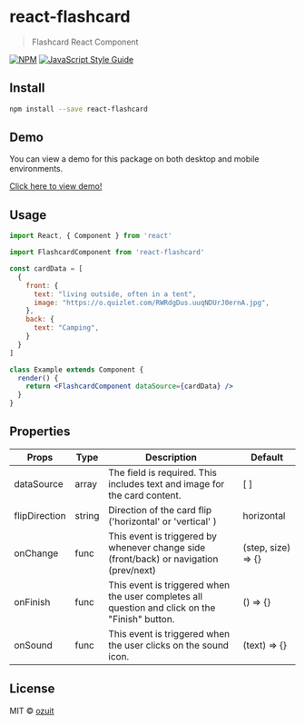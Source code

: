 # react-flashcard

> Flashcard React Component

[![NPM](https://img.shields.io/npm/v/react-flashcard.svg)](https://www.npmjs.com/package/react-flashcard) [![JavaScript Style Guide](https://img.shields.io/badge/code_style-standard-brightgreen.svg)](https://standardjs.com)

## Install

```bash
npm install --save react-flashcard
```

## Demo

You can view a demo for this package on both desktop and mobile environments.

[Click here to view demo!](https://ozuit.github.io/react-flashcard/)

## Usage

```jsx
import React, { Component } from 'react'

import FlashcardComponent from 'react-flashcard'

const cardData = [
  {
    front: {
      text: "living outside, often in a tent",
      image: "https://o.quizlet.com/RWRdgDus.uuqNDUrJ0ernA.jpg",
    },
    back: {
      text: "Camping",
    }
  }
]

class Example extends Component {
  render() {
    return <FlashcardComponent dataSource={cardData} />
  }
}
```

## Properties

| Props         | Type   | Description                                                                                    | Default            |
|---------------|--------|------------------------------------------------------------------------------------------------|--------------------|
| dataSource    | array  | The field is required. This includes text and image for the card content.                      | [ ]                 |
| flipDirection | string | Direction of the card flip ('horizontal' or 'vertical' )                                       | horizontal         |
| onChange      | func   | This event is triggered by whenever change side (front/back) or navigation (prev/next)         | (step, size) => {} |
| onFinish      | func   | This event is triggered when the user completes all question and click on the "Finish" button. | () => {}           |
| onSound       | func   | This event is triggered when the user clicks on the sound icon.                                | (text) => {}       |

## License

MIT © [ozuit](https://github.com/ozuit)
